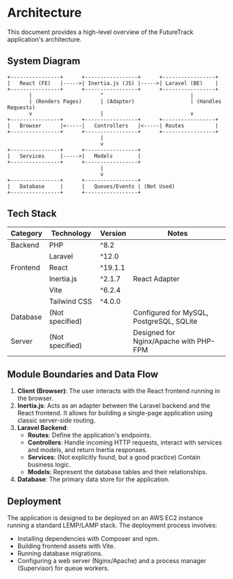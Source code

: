 # Architecture

This document provides a high-level overview of the FutureTrack application's architecture.

## System Diagram

```
+----------------+      +-----------------+      +-----------------+
|   React (FE)   |----->| Inertia.js (JS) |----->| Laravel (BE)    |
+----------------+      +-----------------+      +-----------------+
       |                      ^                            |
       | (Renders Pages)      | (Adapter)                  | (Handles Requests)
       v                      |                            v
+----------------+      +-----------------+      +-----------------+
|   Browser      |<-----|   Controllers   |<-----| Routes          |
+----------------+      +-----------------+      +-----------------+
                              |
                              v
+----------------+      +-----------------+
|   Services     |----->|   Models        |
+----------------+      +-----------------+
                              |
                              v
+----------------+      +-----------------+
|   Database     |      |   Queues/Events | (Not Used)
+----------------+      +-----------------+
```

## Tech Stack

| Category | Technology | Version | Notes |
| --- | --- | --- | --- |
| Backend | PHP | ^8.2 | |
| | Laravel | ^12.0 | |
| Frontend | React | ^19.1.1 | |
| | Inertia.js | ^2.1.7 | React Adapter |
| | Vite | ^6.2.4 | |
| | Tailwind CSS | ^4.0.0 | |
| Database | (Not specified) | | Configured for MySQL, PostgreSQL, SQLite |
| Server | (Not specified) | | Designed for Nginx/Apache with PHP-FPM |

## Module Boundaries and Data Flow

1.  **Client (Browser)**: The user interacts with the React frontend running in the browser.
2.  **Inertia.js**: Acts as an adapter between the Laravel backend and the React frontend. It allows for building a single-page application using classic server-side routing.
3.  **Laravel Backend**:
    *   **Routes**: Define the application's endpoints.
    *   **Controllers**: Handle incoming HTTP requests, interact with services and models, and return Inertia responses.
    *   **Services**: (Not explicitly found, but a good practice) Contain business logic.
    *   **Models**: Represent the database tables and their relationships.
4.  **Database**: The primary data store for the application.

## Deployment

The application is designed to be deployed on an AWS EC2 instance running a standard LEMP/LAMP stack. The deployment process involves:
*   Installing dependencies with Composer and npm.
*   Building frontend assets with Vite.
*   Running database migrations.
*   Configuring a web server (Nginx/Apache) and a process manager (Supervisor) for queue workers.
